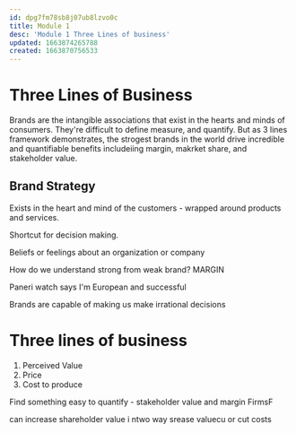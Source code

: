 ```yaml
---
id: dpg7fm78sb8j07ub8lzvo0c
title: Module 1
desc: 'Module 1 Three Lines of business'
updated: 1663874265788
created: 1663870756533
---
```

# Three Lines of Business 
Brands are the intangible associations that exist in the hearts and minds of consumers. They're difficult to define measure, and quantify. But as 3 lines framework demonstrates, the strogest brands in the world drive incredible and quantifiable benefits includeiing margin, makrket share, and stakeholder value.

## Brand Strategy 
Exists in the heart and mind of the customers - wrapped around products and services.

Shortcut for decision making.

Beliefs or feelings about an organization or company

How do we understand strong from weak brand? MARGIN

Paneri watch says I'm European and successful 

Brands are capable of making us make irrational decisions 

# Three lines of business 
1. Perceived Value
2. Price 
3. Cost to produce

Find something easy to quantify - stakeholder value and margin FirmsF



can increase shareholder value i ntwo way srease valuecu or cut costs